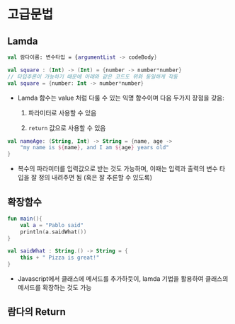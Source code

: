 # 고급문법

## Lamda

```kotlin
val 람다이름: 변수타입 = {argumentList -> codeBody}

val square : (Int) -> (Int) = {number -> number*number}
// 타입추론이 가능하기 때문에 아래와 같은 코드도 위와 동일하게 작동
val square = {number: Int -> number*number}
```

- Lamda 함수는 value 처럼 다룰 수 있는 익명 함수이며 다음 두가지 장점을 갖음:

  1) 파라미터로 사용할 수 있음

  2) `return` 값으로 사용할 수 있음

```kotlin
val nameAge: (String, Int) -> String = {name, age ->
    "my name is ${name}, and I am ${age} years old"
}
```

- 복수의 파라미터를 입력값으로 받는 것도 가능하며, 이때는 입력과 출력의 변수 타입을 잘 정의 내려주면 됨 (혹은 잘 추론할 수 있도록)

## 확장함수

```kotlin
fun main(){
    val a = "Pablo said"
    println(a.saidWhat())
}

val saidWhat : String.() -> String = {
	this + " Pizza is great!"
}
```

- Javascript에서 클래스에 메서드를 추가하듯이, lamda 기법을 활용하여 클래스의 메서드를 확장하는 것도 가능

## 람다의 Return

